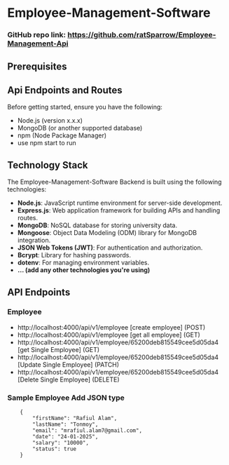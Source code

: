 # Employee-Management-Software

### GitHub repo link: https://github.com/ratSparrow/Employee-Management-Api

## Prerequisites
## Api Endpoints and Routes

Before getting started, ensure you have the following:

- Node.js (version x.x.x)
- MongoDB (or another supported database)
- npm (Node Package Manager)
- use npm start to run


## Technology Stack

The Employee-Management-Software Backend is built using the following technologies:

- **Node.js**: JavaScript runtime environment for server-side development.
- **Express.js**: Web application framework for building APIs and handling routes.
- **MongoDB**: NoSQL database for storing university data.
- **Mongoose**: Object Data Modeling (ODM) library for MongoDB integration.
- **JSON Web Tokens (JWT)**: For authentication and authorization.
- **Bcrypt**: Library for hashing passwords.
- **dotenv**: For managing environment variables.
- **... (add any other technologies you're using)**


## API Endpoints
### Employee
- http://localhost:4000/api/v1/employee [create employee] (POST)
- http://localhost:4000/api/v1/employee [get all employee] (GET)
- http://localhost:4000/api/v1/employee/65200deb815549cee5d05da4 [get Single Employee] (GET)
- http://localhost:4000/api/v1/employee/65200deb815549cee5d05da4 [Update Single Employee] (PATCH)
- http://localhost:4000/api/v1/employee/65200deb815549cee5d05da4 [Delete Single Employee] (DELETE)

### Sample Employee Add JSON type
```
    {
        "firstName": "Rafiul Alam",
        "lastName": "Tonmoy",
        "email": "mrafiul.alam7@gmail.com",
        "date": "24-01-2025",
        "salary": "10000",
        "status": true
    }

```
